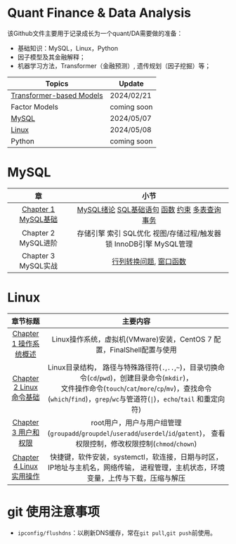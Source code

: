 Quant Finance & Data Analysis
==============================
该Github文件主要用于记录成长为一个quant/DA需要做的准备：
- 基础知识：MySQL，Linux，Python
- 因子模型及其金融解释；
- 机器学习方法，Transformer（金融预测）, 遗传规划（因子挖掘）等；


|Topics                     |         Update                             |                                              
| ---                       |---                                              |                                        
|[Transformer-based Models](./notebooks/Topic1.md)   |2024/02/21 |          
|Factor Models              |         coming soon                             |
|[MySQL](#mysql)                   |        2024/05/07           |                                   
| [Linux](#linux)                    |               2024/05/08                  |       
|Python                     |    coming soon                                  |
 

MySQL
==========================
|章|小节|
|:---:|:---:|
|[Chapter 1 MySQL基础](./notebooks/MySQL/MySQL.md) |[MySQL绪论](./notebooks/MySQL/MySQLC1S1.md)  [SQL基础语句](./notebooks/MySQL/MySQLC1S2.md)  [函数](./notebooks/MySQL/MySQLC1S3.md)  [约束](./notebooks/MySQL/MySQLC1S4.md)  [多表查询](./notebooks/MySQL/MySQLC1S5.md)  [事务](./notebooks/MySQL/MySQLC1S6.md)|
|Chapter 2 MySQL进阶 |存储引擎  索引  SQL优化  视图/存储过程/触发器 锁 InnoDB引擎 MySQL管理|
|Chapter 3 MySQL实战 |[行列转换问题](./notebooks/MySQL/MySQLC3S1.md), [窗口函数](./notebooks/MySQL/MySQLC3S2.md)|


Linux
==========================
|章节标题|主要内容|
|:---:|:---:|
|[Chapter 1 操作系统概述](./notebooks/Linux/LinuxC1.md)  |Linux操作系统，虚拟机(VMware)安装，CentOS 7 配置，FinalShell配置与使用|
|[Chapter 2 Linux命令基础](./notebooks/Linux/LinuxC2.md)|Linux目录结构， 路径与特殊路径符(`.`,`..`,`~`)，目录切换命令(`cd`/`pwd`)，创建目录命令(`mkdir`)， <br> 文件操作命令(`touch`/`cat`/`more`/`cp`/`mv`)，查找命令(`which`/`find`)，`grep`/`wc`与管道符(`\|`)，`echo`/`tail` 和重定向符)|
|[Chapter 3 用户和权限](./notebooks/Linux/LinuxC3.md) |root用户，用户与用户组管理(`groupadd`/`groupdel`/`useradd`/`userdel`/`id`/`gatent`)， 查看权限控制，修改权限控制(`chmod`/`chown`)|
|[Chapter 4 Linux实用操作](./notebooks/Linux/LinuxC4.md) |快捷键，软件安装，systemctl，软连接，日期与时区，IP地址与主机名，网络传输， 进程管理，主机状态，环境变量，上传与下载，压缩与解压|



git 使用注意事项
==========================
- `ipconfig/flushdns`：以刷新DNS缓存，常在`git pull`,`git push`前使用。
